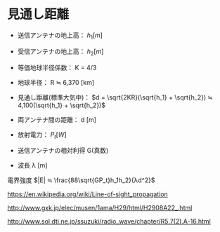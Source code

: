 # 見通し距離
- 送信アンテナの地上高： $h_1 [m]$
- 受信アンテナの地上高： $h_2 [m]$
- 等価地球半径係数： K = 4/3
- 地球半径： R ≒ 6,370 [km]
- 見通し距離(標準大気中)： $d = \sqrt{2KR}(\sqrt{h_1} + \sqrt{h_2}) ≒ 4,100(\sqrt{h_1} + \sqrt{h_2})$



- 両アンテナ間の距離： d [m]
- 放射電力： $P_t [W]$
- 送信アンテナの相対利得 G(真数)
- 波長 λ [m]

電界強度 $|E| ≒ \frac{88\sqrt{GP_t}h_1h_2}{λd^2}$

https://en.wikipedia.org/wiki/Line-of-sight_propagation

http://www.gxk.jp/elec/musen/1ama/H29/html/H2908A22_.html

http://www.sol.dti.ne.jp/ssuzuki/radio_wave/chapter/R5.7(2).A-16.html


